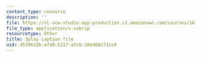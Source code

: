 ```yaml
---
content_type: resource
description: ''
file: https://ol-ocw-studio-app-production.s3.amazonaws.com/courses/16-885j-aircraft-systems-engineering-fall-2005/d53962dba7a05217a5cb28e468c71cc0_cDMbBjH8ZSs.vtt
file_type: application/x-subrip
resourcetype: Other
title: 3play caption file
uid: d53962db-a7a0-5217-a5cb-28e468c71cc0
---
```

